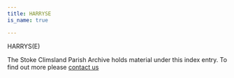 ```yaml
---
title: HARRYSE
is_name: true

---
```


HARRYS(E)


The Stoke Climsland Parish Archive holds material under this index entry. To find out more please [contact us](/contact/)
